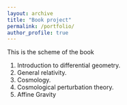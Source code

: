 ```yaml
---
layout: archive
title: "Book project"
permalink: /portfolio/
author_profile: true
---
```




This is the scheme of the book
1. Introduction to differential geometry.
2. General relativity.
3. Cosmology.
4. Cosmological perturbation theory.
5. Affine Gravity
